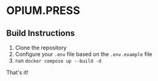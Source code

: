 # OPIUM.PRESS

## Build Instructions
1. Clone the repository
2. Configure your `.env` file based on the `.env.example` file
3. run `docker compose up --build -d`

That's it!
